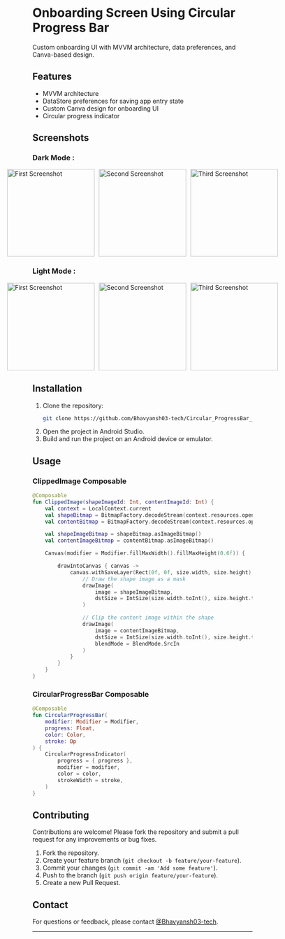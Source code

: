 # Onboarding Screen Using Circular Progress Bar

Custom onboarding UI with MVVM architecture, data preferences, and Canva-based design.

## Features

- MVVM architecture
- DataStore preferences for saving app entry state
- Custom Canva design for onboarding UI
- Circular progress indicator

## Screenshots
### Dark Mode :
<div style="display: flex; justify-content: center; align-items: center;">
    <img src="https://github.com/user-attachments/assets/7ddaeb72-9798-43e3-9f5c-aad186761e43" alt="First Screenshot" style="width: 200px; height: auto; margin-right: 10px;">
    <img src="https://github.com/user-attachments/assets/f9371984-6db7-476b-8c2d-3714d6bfe296" alt="Second Screenshot" style="width: 200px; height: auto; margin-right: 10px;">
    <img src="https://github.com/user-attachments/assets/bde33a77-746f-42ed-ad2a-cfbd7ac992f4" alt="Third Screenshot" style="width: 200px; height: auto;">
</div>

### Light Mode :
<div style="display: flex; justify-content: center; align-items: center;">
    <img src="https://github.com/user-attachments/assets/4abcba3f-61d3-4496-902e-980727777c71" alt="First Screenshot" style="width: 200px; height: auto; margin-right: 10px;">
    <img src="https://github.com/user-attachments/assets/a2fd5151-a60e-4c99-9a52-cd291cbfdf18" alt="Second Screenshot" style="width: 200px; height: auto; margin-right: 10px;">
    <img src="https://github.com/user-attachments/assets/43db7486-9096-4c2d-8deb-bc02db6d3aaa" alt="Third Screenshot" style="width: 200px; height: auto;">
</div>

## Installation

1. Clone the repository:
   ```bash
   git clone https://github.com/Bhavyansh03-tech/Circular_ProgressBar_Onboarding_Screen.git
   ```
2. Open the project in Android Studio.
3. Build and run the project on an Android device or emulator.

## Usage

### ClippedImage Composable

```kotlin
@Composable
fun ClippedImage(shapeImageId: Int, contentImageId: Int) {
    val context = LocalContext.current
    val shapeBitmap = BitmapFactory.decodeStream(context.resources.openRawResource(shapeImageId))
    val contentBitmap = BitmapFactory.decodeStream(context.resources.openRawResource(contentImageId))

    val shapeImageBitmap = shapeBitmap.asImageBitmap()
    val contentImageBitmap = contentBitmap.asImageBitmap()

    Canvas(modifier = Modifier.fillMaxWidth().fillMaxHeight(0.6f)) {

        drawIntoCanvas { canvas ->
            canvas.withSaveLayer(Rect(0f, 0f, size.width, size.height), Paint()) {
                // Draw the shape image as a mask
                drawImage(
                    image = shapeImageBitmap,
                    dstSize = IntSize(size.width.toInt(), size.height.toInt())
                )

                // Clip the content image within the shape
                drawImage(
                    image = contentImageBitmap,
                    dstSize = IntSize(size.width.toInt(), size.height.toInt()),
                    blendMode = BlendMode.SrcIn
                )
            }
        }
    }
}
```

### CircularProgressBar Composable

```kotlin
@Composable
fun CircularProgressBar(
    modifier: Modifier = Modifier,
    progress: Float,
    color: Color,
    stroke: Dp
) {
    CircularProgressIndicator(
        progress = { progress },
        modifier = modifier,
        color = color,
        strokeWidth = stroke,
    )
}
```

## Contributing

Contributions are welcome! Please fork the repository and submit a pull request for any improvements or bug fixes.

1. Fork the repository.
2. Create your feature branch (`git checkout -b feature/your-feature`).
3. Commit your changes (`git commit -am 'Add some feature'`).
4. Push to the branch (`git push origin feature/your-feature`).
5. Create a new Pull Request.

## Contact

For questions or feedback, please contact [@Bhavyansh03-tech](https://github.com/Bhavyansh03-tech).

---
